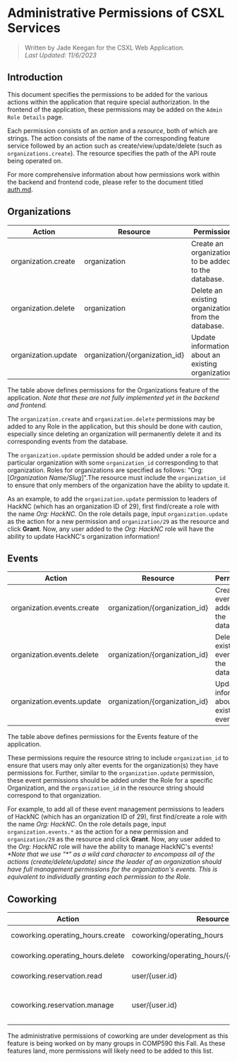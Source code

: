 # Administrative Permissions of CSXL Services

> Written by Jade Keegan for the CSXL Web Application.<br> _Last Updated: 11/6/2023_

## Introduction

This document specifies the permissions to be added for the various actions within the application that require special authorization. In the frontend of the application, these permissions may be added on the `Admin Role Details` page.

Each permission consists of an _action_ and a _resource_, both of which are strings. The action consists of the name of the corresponding feature service followed by an action such as create/view/update/delete (such as `organizations.create`). The resource specifies the path of the API route being operated on.

For more comprehensive information about how permissions work within the backend and frontend code, please refer to the document titled [auth.md](./auth.md).

## Organizations

| Action              | Resource                       | Permission                                          |
| ------------------- | ------------------------------ | --------------------------------------------------- |
| organization.create | organization                   | Create an organization to be added to the database. |
| organization.delete | organization                   | Delete an existing organization from the database.  |
| organization.update | organization/{organization_id} | Update information about an existing organization.  |

The table above defines permissions for the Organizations feature of the application. _Note that these are not fully implemented yet in the backend and frontend._

The `organization.create` and `organization.delete` permissions may be added to any Role in the application, but this should be done with caution, especially since deleting an organization will permanently delete it and its corresponding events from the database.

The `organization.update` permission should be added under a role for a particular organization with some `organization_id` corresponding to that organization. Roles for organizations are specified as follows: "Org: [*Organization Name/Slug*]".The resource must include the `organization_id` to ensure that only members of the organization have the ability to update it.

As an example, to add the `organization.update` permission to leaders of HackNC (which has an organization ID of 29), first find/create a role with the name _Org: HackNC_. On the role details page, input `organization.update` as the action for a new permission and `organization/29` as the resource and click **Grant**. Now, any user added to the _Org: HackNC_ role will have the ability to update HackNC's organization information!

## Events

| Action                     | Resource                       | Permission                                   |
| -------------------------- | ------------------------------ | -------------------------------------------- |
| organization.events.create | organization/{organization_id} | Create an event to be added to the database. |
| organization.events.delete | organization/{organization_id} | Delete an existing event from the database.  |
| organization.events.update | organization/{organization_id} | Update information about an existing event.  |

The table above defines permissions for the Events feature of the application.

These permissions require the resource string to include `organization_id` to ensure that users may only alter events for the organization(s) they have permissions for. Further, similar to the `organization.update` permission, these event permissions should be added under the Role for a specific Organization, and the `organization_id` in the resource string should correspond to that organization.

For example, to add all of these event management permissions to leaders of HackNC (which has an organization ID of 29), first find/create a role with the name _Org: HackNC_. On the role details page, input `organization.events.*` as the action for a new permission and `organization/29` as the resource and click **Grant**. Now, any user added to the _Org: HackNC_ role will have the ability to manage HackNC's events!
_\*Note that we use "\*" as a wild card character to encompass all of the actions (create/delete/update) since the leader of an organization should have full management permissions for the organization's events. This is equivalent to individually granting each permission to the Role._

## Coworking

| Action                           | Resource                                       | Permission |
| -------------------------------- | ---------------------------------------------- | ---------- |
| coworking.operating_hours.create | coworking/operating_hours                      | Add new operating hours to the XL |
| coworking.operating_hours.delete | coworking/operating_hours/{operating_hours.id} | Delete operating hours from the XL  |
| coworking.reservation.read       | user/{user.id}                                 | Read the reservations of a specific user |
| coworking.reservation.manage     | user/{user.id}                                 | Manage (create/update/delete) the reservations of a specific user |

The administrative permissions of coworking are under development as this feature is being worked on by many groups in COMP590 this Fall. As these features land, more permissions will likely need to be added to this list.